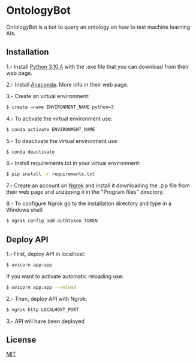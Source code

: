 # OntologyBot

OntologyBot is a bot to query an ontology on how to test machine learning AIs.

## Installation

1.- Install [Python 3.10.4](https://www.python.org/downloads/release/python-3104/) with the .exe file that you can download from their web page.

2.- Install [Anaconda](https://www.anaconda.com/). More info in their web page.

3.- Create an virtual environment:

```bash
$ create –name ENVIRONMENT_NAME python=3
```

4.- To activate the virtual environment use:

```bash
$ conda activate ENVIRONMENT_NAME
```

5.- To deactivate the virtual environment use:

```bash
$ conda deactivate
```

6.- Install requirements.txt in your virtual environment:

```bash
$ pip install -r requirements.txt
```

7.- Create an account on [Ngrok](https://ngrok.com/) and install it downloading the .zip file from their web page and unzipping it in the "Program files" directory.

8.- To configure Ngrok go to the installation directory and type in a Windows shell:

```bash
$ ngrok config add-authtoken TOKEN
```

## Deploy API

1.- First, deploy API in localhost:

```bash
$ uvicorn app:app
```

If you want to activate automatic reloading use:

```bash
$ uvicorn app:app --reload
```

2.- Then, deploy API with Ngrok:

```bash
$ ngrok http LOCALHOST_PORT
```

3.- API will have been deployed

## License

[MIT](https://choosealicense.com/licenses/mit/)
